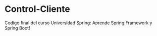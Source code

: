 # Control-Cliente
Codigo final del curso Universidad Spring: Aprende Spring Framework y Spring Boot!
